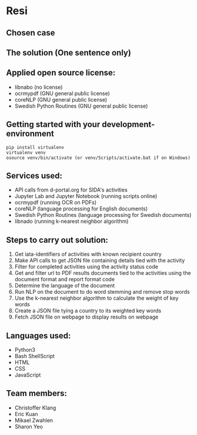 # Resi  
  
## Chosen case  
  
## The solution (One sentence only)  
  
## Applied open source license:    
- libnabo (no license)  
- ocrmypdf (GNU general public license)  
- coreNLP (GNU general public license)  
- Swedish Python Routines (GNU general public license)  

  
## Getting started with your development-environment 
```
pip install virtualenv
virtualenv venv
osource venv/bin/activate (or venv/Scripts/activate.bat if on Windows)
```
  
## Services used:  
- API calls from d-portal.org for SIDA's activities  
- Jupyter Lab and Jupyter Notebook (running scripts online)  
- ocrmypdf (running OCR on PDFs)  
- coreNLP (language processing for English documents)  
- Swedish Python Routines (language processing for Swedish documents)  
- libnado (running k-nearest neighbor algorithm)  
  
## Steps to carry out solution:  
1) Get iata-identifiers of activities with known recipient country  
2) Make API calls to get JSON file containing details tied with the activity  
3) Filter for completed activities using the activity status code  
4) Get and filter url to PDF results documents tied to the activities using the document format and report format code  
5) Determine the language of the document  
6) Run NLP on the document to do word stemming and remove stop words  
7) Use the k-nearest neighbor algorithm to calculate the weight of key words  
8) Create a JSON file tying a country to its weighted key words  
9) Fetch JSON file on webpage to display results on webpage  
  
## Languages used:    
- Python3  
- Bash ShellScript
- HTML
- CSS
- JavaScript
  
## Team members:  
- Christoffer Klang
- Eric Kuan  
- Mikael Zwahlen  
- Sharon Yeo    
